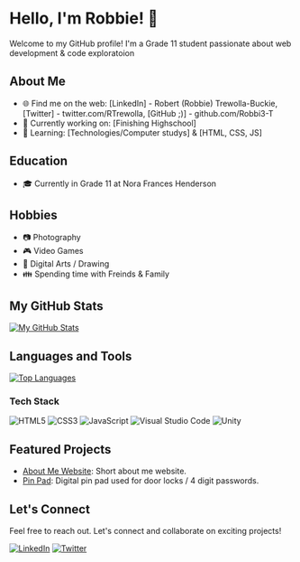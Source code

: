 # Hello, I'm Robbie! 👋

Welcome to my GitHub profile! I'm a Grade 11 student passionate about web development & code exploratoion

## About Me

- 🌐 Find me on the web: [LinkedIn] - Robert (Robbie) Trewolla-Buckie, [Twitter] - twitter.com/RTrewolla, [GitHub ;)] - github.com/Robbi3-T
- 💼 Currently working on: [Finishing Highschool]
- 🌱 Learning: [Technologies/Computer studys] & [HTML, CSS, JS]

## Education

- 🎓 Currently in Grade 11 at Nora Frances Henderson

## Hobbies

- 📷 Photography
- 🎮 Video Games
- 🎨 Digital Arts / Drawing
- 👪 Spending time with Freinds & Family

## My GitHub Stats

[![My GitHub Stats](https://github-readme-stats.vercel.app/api?username=Robbi3-T&show_icons=true&hide_title=true&count_private=true&hide=prs&theme=radical)](https://github.com/anuraghazra/github-readme-stats)

## Languages and Tools

[![Top Languages](https://github-readme-stats.vercel.app/api/top-langs/?username=Robbi3-T&layout=compact&theme=radical)](https://github.com/anuraghazra/github-readme-stats)

### Tech Stack

![HTML5](https://img.shields.io/badge/HTML5-E34F26?logo=html5&logoColor=white)
![CSS3](https://img.shields.io/badge/CSS3-1572B6?logo=css3&logoColor=white)
![JavaScript](https://img.shields.io/badge/JavaScript-F7DF1E?logo=javascript&logoColor=black)
![Visual Studio Code](https://img.shields.io/badge/VSCode-007ACC?logo=visual-studio-code&logoColor=white)
![Unity](https://img.shields.io/badge/Unity-000000?logo=unity&logoColor=white)

## Featured Projects

- [About Me Website](https://github.com/Robbi3-T/About-Me-Website): Short about me website.
- [Pin Pad](https://github.com/Robbi3-T/Pin-Pad): Digital pin pad used for door locks / 4 digit passwords.

## Let's Connect

Feel free to reach out. Let's connect and collaborate on exciting projects!

[![LinkedIn](https://img.shields.io/badge/LinkedIn-Connect-blue)](https://www.linkedin.com/in/robert-trewolla-buckie-128a05243/)
[![Twitter](https://img.shields.io/badge/Twitter-Follow-blue)](https://twitter.com/RTrewolla)
